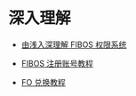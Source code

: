 # 深入理解

- [由浅入深理解 FIBOS 权限系统](./fibosauth.md)

- [FIBOS 注册账号教程](createAccount.md)

- [FO 兑换教程](./exchangefo.md)

